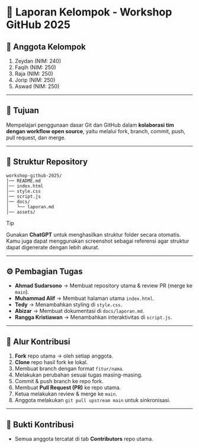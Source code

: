 # 📑 Laporan Kelompok - Workshop GitHub 2025

## 👥 Anggota Kelompok

1. Zeydan (NIM: 240)
2. Faqih (NIM: 250)
3. Raja (NIM: 250)
4. Jorip (NIM: 250)
5. Aswad (NIM: 250)

---

## 🎯 Tujuan

Mempelajari penggunaan dasar Git dan GitHub dalam **kolaborasi tim dengan workflow open source**, yaitu melalui fork, branch, commit, push, pull request, dan merge.

---

## 📁 Struktur Repository

```
workshop-github-2025/
│── README.md
│── index.html
│── style.css
│── script.js
│── docs/
│   └── laporan.md
│── assets/
```

> [!TIP]
> Gunakan **ChatGPT** untuk menghasilkan struktur folder secara otomatis. Kamu juga dapat menggunakan screenshot sebagai referensi agar struktur dapat digenerate dengan lebih akurat.

---

## ⚙️ Pembagian Tugas

- **Ahmad Sudarsono** → Membuat repository utama & review PR (merge ke `main`).
- **Muhammad Alif** → Membuat halaman utama `index.html`.
- **Tedy** → Menambahkan styling di `style.css`.
- **Abizar** → Membuat dokumentasi di `docs/laporan.md`.
- **Rangga Kristiawan** → Menambahkan interaktivitas di `script.js`.

---

## 🔀 Alur Kontribusi

1. **Fork** repo utama → oleh setiap anggota.
2. **Clone** repo hasil fork ke lokal.
3. Membuat branch dengan format `fitur/nama`.
4. Melakukan perubahan sesuai tugas masing-masing.
5. Commit & push branch ke repo fork.
6. Membuat **Pull Request (PR)** ke repo utama.
7. Ketua melakukan review & merge ke `main`.
8. Anggota melakukan `git pull upstream main` untuk sinkronisasi.

---

## 📜 Bukti Kontribusi

- Semua anggota tercatat di tab **Contributors** repo utama.
